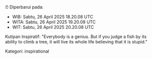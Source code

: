 ⏰ Diperbarui pada:
- WIB: Sabtu, 26 April 2025 18.20.08 UTC
- WITA: Sabtu, 26 April 2025 19.20.08 UTC
- WIT: Sabtu, 26 April 2025 20.20.08 UTC

Kutipan Inspiratif:
"Everybody is a genius. But if you judge a fish by its ability to climb a tree, it will live its whole life believing that it is stupid."


Kategori: inspirational

